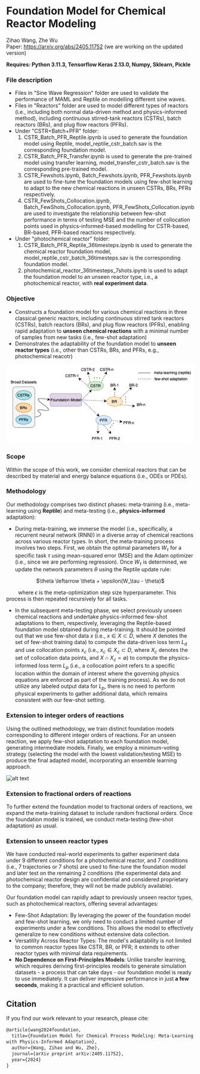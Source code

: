 # Foundation Model for Chemical Reactor Modeling

Zihao Wang, Zhe Wu </br>
Paper: https://arxiv.org/abs/2405.11752 (we are working on the updated version) </br>

**Requires: Python 3.11.3, Tensorflow Keras 2.13.0, Numpy, Sklearn, Pickle** </br>

### File description
* Files in "Sine Wave Regression" folder are used to validate the performance of MAML and Reptile on modelling different sine waves. </br>
* Files in "Reactors" folder are used to model different types of reactors (i.e., including both normal data-driven method and physics-informed method), including continuous stirred-tank reactors (CSTRs), batch reactors (BRs), and plug flow reactors (PFRs). <br>
* Under "CSTR+Batch+PFR" folder:
  1. CSTR_Batch_PFR_Reptile.ipynb is used to generate the foundation model using Reptile, model_reptile_cstr_batch.sav is the corresponding foundation model. </br>
  2. CSTR_Batch_PFR_Transfer.ipynb is used to generate the pre-trained model using transfer learning, model_transfer_cstr_batch.sav is the corresponding pre-trained model. </br>
  3. CSTR_Fewshots.ipynb, Batch_Fewshots.ipynb, PFR_Fewshots.ipynb are used to fine-tune the foundation models using few-shot learning to adapt to the new chemical reactions in unseen CSTRs, BRs, PFRs respectively. </br>
  4. CSTR_FewShots_Collocation.ipynb, Batch_FewShots_Collocation.ipynb, PFR_FewShots_Collocation.ipynb are used to investigate the relationship between few-shot performance in terms of testing MSE and the number of collocation points used in physics-informed-based modelling for CSTR-based, BR-based, PFR-based reactions respectively. </br>
* Under "photochemical reactor" folder:
  1. CSTR_Batch_PFR_Reptile_36timesteps.ipynb is used to generate the chemical reactor foundation model, model_reptile_cstr_batch_36timesteps.sav is the corresponding foundation model. </br>
  2. photochemical_reactor_36timesteps_7shots.ipynb is used to adapt the foundation model to an unseen reactor type, i.e., a photochemical reactor, with **real experiment data**. </br>

### Objective
* Constructs a foundation model for various chemical reactions in three classical generic reactors, including continuous stirred tank reactors (CSTRs), batch reactors (BRs), and plug flow reactors (PFRs), enabling rapid adaptation to **unseen chemical reactions** with a minimal number of samples from new tasks (i.e., few-shot adaptation)
* Demonstrates the adaptability of the foundation model to **unseen reactor types** (i.e., other than CSTRs, BRs, and PFRs, e.g., photochemical reacotr)

![alt text](https://github.com/killingbear999/chemical-process-foundation-model/blob/main/reptile.png)

### Scope
Within the scope of this work, we consider chemical reactors that can be described by material and energy balance equations (i.e., ODEs or PDEs).

### Methodology
Our methodology comprises two distinct phases: meta-training (i.e., meta-learning using **Reptile**) and meta-testing (i.e., **physics-informed** adaptation):

* During meta-training, we immerse the model (i.e., specifically, a recurrent neural network (RNN)) in a diverse array of chemical reactions across various reactor types. In short, the meta-training process involves two steps. First, we obtain the optimal parameters $W_\tau$ for a specific task $\tau$ using mean-squared error (MSE) and the Adam optimizer (i.e., since we are performing regression). Once $W_\tau$ is determined, we update the network parameters $\theta$ using the Reptile update rule: </br>
<p align=center> $\theta \leftarrow \theta + \epsilon(W_\tau - \theta)$ </br>

&ensp;&ensp;&ensp;&ensp; where $\epsilon$ is the meta-optimization step size hyperparameter. This process is then repeated recursively for all tasks.

* In the subsequent meta-testing phase, we select previously unseen chemical reactions and undertake physics-informed few-shot adaptations to them, respectively, leveraging the Reptile-based foundation model obtained during meta-training. It should be pointed out that we use few-shot data $x$ (i.e., $x \in X \subset D$, where $X$ denotes the set of few-shot training data) to compute the data-driven loss term $L_{d}$ and use collocation points $x_c$ (i.e., $x_c \in X_c \subset D$, where $X_c$ denotes the set of collocation data points, and $X \cap  X_c= \emptyset$) to compute the physics-informed loss term $L_{p}$ (i.e., a collocation point refers to a specific location within the domain of interest where the governing physics equations are enforced as part of the training process). As we do not utilize any labeled output data for $L_{p}$, there is no need to perform physical experiments to gather additional data, which remains consistent with our few-shot setting.

### Extension to integer orders of reactions
Using the outlined methodology, we train distinct foundation models corresponding to different integer orders of reactions. For an unseen reaction, we apply few-shot adaptation to each foundation model, generating intermediate models. Finally, we employ a minimum-voting strategy (selecting the model with the lowest validation/testing MSE) to produce the final adapted model, incorporating an ensemble learning approach.

![alt text](https://github.com/killingbear999/chemical-process-foundation-model/blob/main/ensemble.png)

### Extension to fractional orders of reactions
To further extend the foundation model to fractional orders of reactions, we expand the meta-training dataset to include random fractional orders. Once the foundation model is trained, we conduct meta-testing (few-shot adaptation) as usual.

### Extension to unseen reactor types
We have conducted real-world experiments to gather experiment data under 9 different conditions for a photochemical reactor, and 7 conditions (i.e., 7 trajectories or 7 shots) are used to fine-tune the foundation model and later test on the remaining 2 conditions (the experimental data and photochemical reactor design are confidential and considered proprietary to the company; therefore, they will not be made publicly available).

Our foundation model can rapidly adapt to previously unseen reactor types, such as photochemical reactors, offering several advantages:
* Few-Shot Adaptation: By leveraging the power of the foundation model and few-shot learning, we only need to conduct a limited number of experiments under a few conditions. This allows the model to effectively generalize to new conditions without extensive data collection. </br>
* Versatility Across Reactor Types: The model's adaptability is not limited to common reactor types like CSTR, BR, or PFR; it extends to other reactor types with minimal data requirements. </br>
* **No Dependence on First-Principles Models**: Unlike transfer learning, which requires deriving first-principles models to generate simulation datasets - a process that can take days - our foundation model is ready to use immediately. It can deliver impressive performance in just **a few seconds**, making it a practical and efficient solution. </br>

## Citation </br>
If you find our work relevant to your research, please cite:
```
@article{wang2024foundation,
  title={Foundation Model for Chemical Process Modeling: Meta-Learning with Physics-Informed Adaptation},
  author={Wang, Zihao and Wu, Zhe},
  journal={arXiv preprint arXiv:2405.11752},
  year={2024}
}
```
